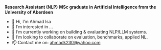 **Research Assistant (NLP)**  **MSc graduate in Artificial Intelligence from the University of Aberdeen**
- 👋 Hi, I’m Ahmad Isa
- 👀 I’m interested in ...
- 🌱 I’m currently working on building & evaluating NLP/LLM systems.
- 💞️ I’m looking to collaborate on evaluation, benchmarks, applied NL.
- 📫 Contact me on: ahmadk230@yahoo.com

